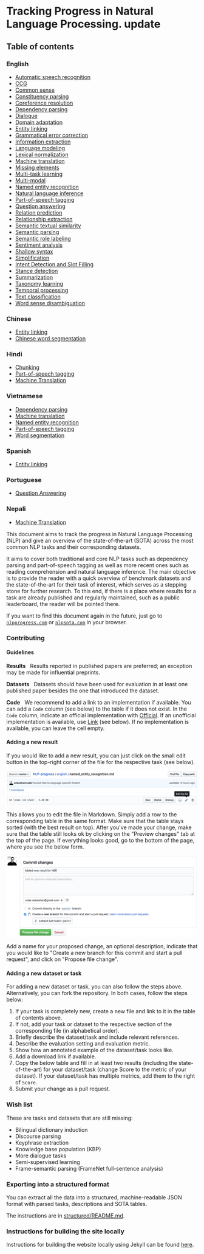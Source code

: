 # Tracking Progress in Natural Language Processing. update




## Table of contents

### English


- [Automatic speech recognition](english/automatic_speech_recognition.md)
- [CCG](english/ccg.md)
- [Common sense](english/common_sense.md)
- [Constituency parsing](english/constituency_parsing.md)
- [Coreference resolution](english/coreference_resolution.md)
- [Dependency parsing](english/dependency_parsing.md)
- [Dialogue](english/dialogue.md)
- [Domain adaptation](english/domain_adaptation.md)
- [Entity linking](english/entity_linking.md)
- [Grammatical error correction](english/grammatical_error_correction.md)
- [Information extraction](english/information_extraction.md)
- [Language modeling](english/language_modeling.md)
- [Lexical normalization](english/lexical_normalization.md)
- [Machine translation](english/machine_translation.md)
- [Missing elements](english/missing_elements.md)
- [Multi-task learning](english/multi-task_learning.md)
- [Multi-modal](english/multimodal.md)
- [Named entity recognition](english/named_entity_recognition.md)
- [Natural language inference](english/natural_language_inference.md)
- [Part-of-speech tagging](english/part-of-speech_tagging.md)
- [Question answering](english/question_answering.md)
- [Relation prediction](english/relation_prediction.md)
- [Relationship extraction](english/relationship_extraction.md)
- [Semantic textual similarity](english/semantic_textual_similarity.md)
- [Semantic parsing](english/semantic_parsing.md)
- [Semantic role labeling](english/semantic_role_labeling.md)
- [Sentiment analysis](english/sentiment_analysis.md)
- [Shallow syntax](english/shallow_syntax.md)
- [Simplification](english/simplification.md)
- [Intent Detection and Slot Filling](english/intent_detection_slot_filling.md)
- [Stance detection](english/stance_detection.md)
- [Summarization](english/summarization.md)
- [Taxonomy learning](english/taxonomy_learning.md)
- [Temporal processing](english/temporal_processing.md)
- [Text classification](english/text_classification.md)
- [Word sense disambiguation](english/word_sense_disambiguation.md)

### Chinese

- [Entity linking](chinese/chinese.md#entity-linking)
- [Chinese word segmentation](chinese/chinese_word_segmentation.md)

### Hindi

- [Chunking](hindi/hindi.md#chunking)
- [Part-of-speech tagging](hindi/hindi.md#part-of-speech-tagging)
- [Machine Translation](hindi/hindi.md#machine-translation)

### Vietnamese

- [Dependency parsing](vietnamese/vietnamese.md#dependency-parsing)
- [Machine translation](vietnamese/vietnamese.md#machine-translation)
- [Named entity recognition](vietnamese/vietnamese.md#named-entity-recognition)
- [Part-of-speech tagging](vietnamese/vietnamese.md#part-of-speech-tagging)
- [Word segmentation](vietnamese/vietnamese.md#word-segmentation)

### Spanish

- [Entity linking](spanish/entity_linking.md#entity-linking)

### Portuguese

- [Question Answering](portuguese/question_answering.md)

### Nepali

- [Machine Translation](nepali/nepali.md#machine-translation)

This document aims to track the progress in Natural Language Processing (NLP) and give an overview
of the state-of-the-art (SOTA) across the most common NLP tasks and their corresponding datasets.

It aims to cover both traditional and core NLP tasks such as dependency parsing and part-of-speech tagging
as well as more recent ones such as reading comprehension and natural language inference. The main objective
is to provide the reader with a quick overview of benchmark datasets and the state-of-the-art for their
task of interest, which serves as a stepping stone for further research. To this end, if there is a
place where results for a task are already published and regularly maintained, such as a public leaderboard,
the reader will be pointed there.

If you want to find this document again in the future, just go to [`nlpprogress.com`](https://nlpprogress.com/)
or [`nlpsota.com`](http://nlpsota.com/) in your browser.

### Contributing

#### Guidelines

**Results** &nbsp; Results reported in published papers are preferred; an exception may be made for influential preprints.

**Datasets** &nbsp; Datasets should have been used for evaluation in at least one published paper besides
the one that introduced the dataset.

**Code** &nbsp; We recommend to add a link to an implementation
if available. You can add a `Code` column (see below) to the table if it does not exist.
In the `Code` column, indicate an official implementation with [Official](http://link_to_implementation).
If an unofficial implementation is available, use [Link](http://link_to_implementation) (see below).
If no implementation is available, you can leave the cell empty.

#### Adding a new result

If you would like to add a new result, you can just click on the small edit button in the top-right
corner of the file for the respective task (see below).

![Click on the edit button to add a file](img/edit_file.png)

This allows you to edit the file in Markdown. Simply add a row to the corresponding table in the
same format. Make sure that the table stays sorted (with the best result on top).
After you've made your change, make sure that the table still looks ok by clicking on the
"Preview changes" tab at the top of the page. If everything looks good, go to the bottom of the page,
where you see the below form.

![Fill out the file change information](img/propose_file_change.png)

Add a name for your proposed change, an optional description, indicate that you would like to
"Create a new branch for this commit and start a pull request", and click on "Propose file change".

#### Adding a new dataset or task

For adding a new dataset or task, you can also follow the steps above. Alternatively, you can fork the repository.
In both cases, follow the steps below:

1. If your task is completely new, create a new file and link to it in the table of contents above.
2. If not, add your task or dataset to the respective section of the corresponding file (in alphabetical order).
3. Briefly describe the dataset/task and include relevant references.
4. Describe the evaluation setting and evaluation metric.
5. Show how an annotated example of the dataset/task looks like.
6. Add a download link if available.
7. Copy the below table and fill in at least two results (including the state-of-the-art)
  for your dataset/task (change Score to the metric of your dataset). If your dataset/task
  has multiple metrics, add them to the right of `Score`.
1. Submit your change as a pull request.


### Wish list

These are tasks and datasets that are still missing:

- Bilingual dictionary induction
- Discourse parsing
- Keyphrase extraction
- Knowledge base population (KBP)
- More dialogue tasks
- Semi-supervised learning
- Frame-semantic parsing (FrameNet full-sentence analysis)

### Exporting into a structured format

You can extract all the data into a structured, machine-readable JSON format with parsed tasks, descriptions and SOTA tables.

The instructions are in [structured/README.md](structured/README.md).

### Instructions for building the site locally

Instructions for building the website locally using Jekyll can be found [here](jekyll_instructions.md).


